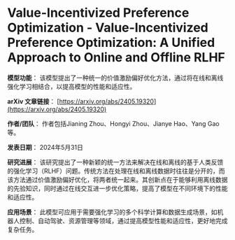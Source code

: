 # Value-Incentivized Preference Optimization - Value-Incentivized Preference Optimization: A Unified Approach to Online and Offline RLHF

**模型功能**：
该模型提出了一种统一的价值激励偏好优化方法，通过将在线和离线强化学习相结合，以提高模型的性能和适应性。

**arXiv 文章链接**：
[https://arxiv.org/abs/2405.19320](https://arxiv.org/abs/2405.19320)

**作者/团队**：
作者包括Jianing Zhou、Hongyi Zhou、Jianye Hao、Yang Gao等。

**发表日期**：
2024年5月31日

**研究进展**：
该研究提出了一种新颖的统一方法来解决在线和离线的基于人类反馈的强化学习（RLHF）问题。传统方法在处理在线和离线数据时往往是分开的，而该方法通过价值激励偏好优化，将两者统一起来。其创新点在于能够利用离线数据的先验知识，同时通过在线交互进一步优化策略，提高了模型在不同环境下的性能和适应性。

**应用场景**：
此模型可应用于需要强化学习的多个科学计算和数据生成场景，如机器人控制、自动驾驶、资源管理等领域，通过提高模型性能和适应性，更好地完成复杂任务。